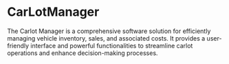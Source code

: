 # CarLotManager
The Carlot Manager is a comprehensive software solution for efficiently managing vehicle inventory, sales, and associated costs. It provides a user-friendly interface and powerful functionalities to streamline carlot operations and enhance decision-making processes.
